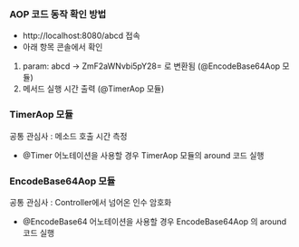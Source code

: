 ### AOP 코드 동작 확인 방법
* http://localhost:8080/abcd 접속
* 아래 항목 콘솔에서 확인

1. param: abcd -> ZmF2aWNvbi5pY28= 로 변환됨 (@EncodeBase64Aop 모듈)
2. 메서드 실행 시간 출력  (@TimerAop 모듈)


### TimerAop 모듈
공통 관심사 : 메소드 호출 시간 측정

* @Timer 어노테이션을 사용할 경우 TimerAop 모듈의 around 코드 실행


### EncodeBase64Aop 모듈
공통 관심사 : Controller에서 넘어온 인수 암호화

* @EncodeBase64 어노테이션을 사용할 경우 EncodeBase64Aop 의 around 코드 실행 


